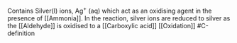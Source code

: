 Contains Silver(I) ions, Ag<sup>+</sup> (aq) which act as an oxidising agent in the presence of [[Ammonia]]. In the reaction, silver ions are reduced to silver as the [[Aldehyde]] is oxidised to a [[Carboxylic acid]] 
[[Oxidation]]
#C-definition